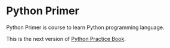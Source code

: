 # Python Primer

Python Primer is course to learn Python programming language. 

This is the next version of [Python Practice Book](https://anandology.com/python-practice-book/).


